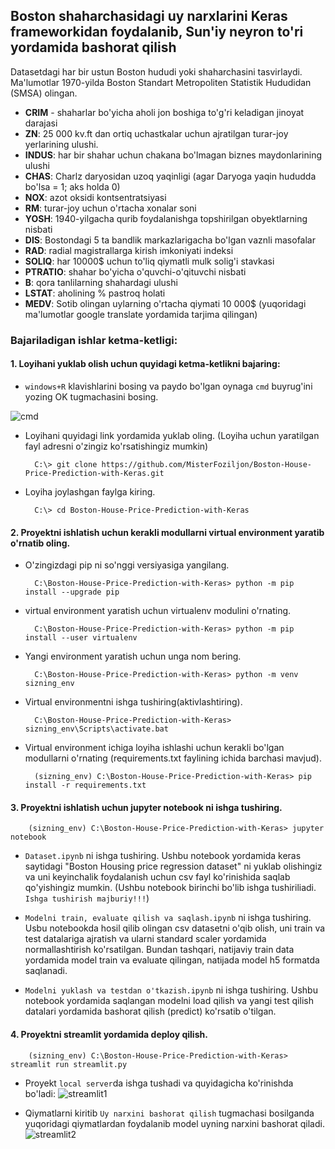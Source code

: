 ## Boston shaharchasidagi uy narxlarini Keras frameworkidan foydalanib, Sun'iy neyron to'ri yordamida bashorat qilish

Datasetdagi har bir ustun Boston hududi yoki shaharchasini tasvirlaydi.
Ma'lumotlar 1970-yilda Boston Standart Metropoliten Statistik Hududidan (SMSA) olingan.

* **CRIM** - shaharlar bo'yicha aholi jon boshiga to'g'ri keladigan jinoyat darajasi
* **ZN**: 25 000 kv.ft dan ortiq uchastkalar uchun ajratilgan turar-joy yerlarining ulushi.
* **INDUS**: har bir shahar uchun chakana bo'lmagan biznes maydonlarining ulushi
* **CHAS**: Charlz daryosidan uzoq yaqinligi (agar Daryoga yaqin hududda bo'lsa = 1; aks holda 0)
* **NOX**: azot oksidi kontsentratsiyasi
* **RM**: turar-joy uchun o'rtacha xonalar soni
* **YOSH**: 1940-yilgacha qurib foydalanishga topshirilgan obyektlarning nisbati
* **DIS**: Bostondagi 5 ta bandlik markazlarigacha bo'lgan vaznli masofalar
* **RAD**: radial magistrallarga kirish imkoniyati indeksi
* **SOLIQ**: har 10000$ uchun to'liq qiymatli mulk solig'i stavkasi
* **PTRATIO**: shahar bo'yicha o'quvchi-o'qituvchi nisbati
* **B**: qora tanlilarning shahardagi ulushi
* **LSTAT**: aholining % pastroq holati
* **MEDV**: Sotib olingan uylarning o'rtacha qiymati 10 000$
(yuqoridagi ma'lumotlar google translate yordamida tarjima qilingan)


### Bajariladigan ishlar ketma-ketligi:

#### 1. Loyihani yuklab olish uchun quyidagi ketma-ketlikni bajaring:
* `windows+R` klavishlarini bosing va paydo bo'lgan oynaga `cmd` buyrug'ini yozing OK tugmachasini bosing.

![cmd](https://github.com/MisterFoziljon/Keras-yordamida-Boston-shaharchasidagi-uy-joy-narxlarini-bashorat-qilish-modelini-ishlab-chiqish/blob/main/rasmlar/cmd.png)

* Loyihani quyidagi link yordamida yuklab oling. (Loyiha uchun yaratilgan fayl adresni o'zingiz ko'rsatishingiz mumkin)

        C:\> git clone https://github.com/MisterFoziljon/Boston-House-Price-Prediction-with-Keras.git

* Loyiha joylashgan faylga kiring.
         
        C:\> cd Boston-House-Price-Prediction-with-Keras

#### 2. Proyektni ishlatish uchun kerakli modullarni virtual environment yaratib o'rnatib oling.
* O'zingizdagi pip ni so'nggi versiyasiga yangilang.

        C:\Boston-House-Price-Prediction-with-Keras> python -m pip install --upgrade pip
        
* virtual environment yaratish uchun virtualenv modulini o'rnating.
        
        C:\Boston-House-Price-Prediction-with-Keras> python -m pip install --user virtualenv

* Yangi environment yaratish uchun unga nom bering.
        
        C:\Boston-House-Price-Prediction-with-Keras> python -m venv sizning_env
        
* Virtual environmentni ishga tushiring(aktivlashtiring).
        
        C:\Boston-House-Price-Prediction-with-Keras> sizning_env\Scripts\activate.bat
        
* Virtual environment ichiga loyiha ishlashi uchun kerakli bo'lgan modullarni o'rnating (requirements.txt faylining ichida barchasi mavjud).
        
        (sizning_env) C:\Boston-House-Price-Prediction-with-Keras> pip install -r requirements.txt

#### 3. Proyektni ishlatish uchun jupyter notebook ni ishga tushiring.

        (sizning_env) C:\Boston-House-Price-Prediction-with-Keras> jupyter notebook
        
  * ```Dataset.ipynb``` ni ishga tushiring. Ushbu notebook yordamida keras saytidagi "Boston Housing price regression dataset" ni yuklab olishingiz va uni keyinchalik foydalanish uchun csv fayl ko'rinishida saqlab qo'yishingiz mumkin. (Ushbu notebook birinchi bo'lib ishga tushiriliadi. ```Ishga tushirish majburiy!!!```)
  
  * ```Modelni train, evaluate qilish va saqlash.ipynb``` ni ishga tushiring. Usbu notebookda hosil qilib olingan csv datasetni o'qib olish, uni train va test datalariga ajratish va ularni standard scaler yordamida normallashtirish ko'rsatilgan. Bundan tashqari, natijaviy train data yordamida model train va evaluate qilingan, natijada model h5 formatda saqlanadi.
  
  * ```Modelni yuklash va testdan o'tkazish.ipynb``` ni ishga tushiring. Ushbu notebook yordamida saqlangan modelni load qilish va yangi test qilish datalari yordamida bashorat qilish (predict) ko'rsatib o'tilgan.

#### 4. Proyektni streamlit yordamida deploy qilish.

        (sizning_env) C:\Boston-House-Price-Prediction-with-Keras> streamlit run streamlit.py

  * Proyekt ```local server```da ishga tushadi va quyidagicha ko'rinishda bo'ladi:
       ![streamlit1](https://github.com/MisterFoziljon/Keras-yordamida-Boston-shaharchasidagi-uy-joy-narxlarini-bashorat-qilish-modelini-ishlab-chiqish/blob/main/rasmlar/streamlit1.png)
  
  * Qiymatlarni kiritib ```Uy narxini bashorat qilish``` tugmachasi bosilganda yuqoridagi qiymatlardan foydalanib model uyning narxini bashorat qiladi.
  ![streamlit2](https://github.com/MisterFoziljon/Keras-yordamida-Boston-shaharchasidagi-uy-joy-narxlarini-bashorat-qilish-modelini-ishlab-chiqish/blob/main/rasmlar/streamlit2.jpg)

